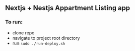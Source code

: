 ## Nextjs + Nestjs Appartment Listing app

### To run:

- clone repo
- navigate to project root directory
- run `sudo ./run-deploy.sh`
